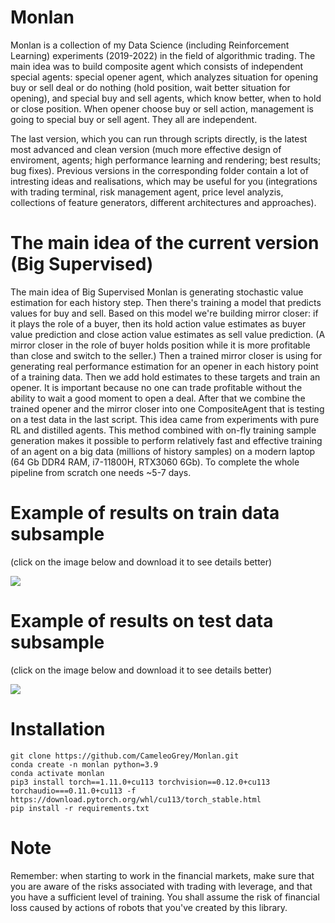 # Monlan
Monlan is a collection of my Data Science (including Reinforcement Learning) experiments (2019-2022) in the field of algorithmic trading. 
The main idea was to build composite agent which
consists of independent special agents: special opener agent, which analyzes situation for
opening buy or sell deal or do nothing (hold position, wait better situation for opening), and special
buy and sell agents, which know better, when to hold or close position. When opener choose
buy or sell action, management is going to special buy or sell agent. They all are independent.


The last version, which you can run through scripts directly, is the latest most advanced and clean version 
(much more effective design of enviroment, agents; high performance learning and rendering; best results; bug fixes).
Previous versions in the corresponding folder contain a lot of intresting ideas and realisations, 
which may be useful for you (integrations with trading terminal, risk management agent, price level
analyzis, collections of feature generators, different architectures and approaches).

# The main idea of the current version (Big Supervised)

The main idea of Big Supervised Monlan is generating stochastic 
value estimation for each history step. Then there's training a model that 
predicts values for buy and sell. Based on this model we're building 
mirror closer: if it plays the role of a buyer, then its hold action value estimates 
as buyer value prediction and close action value estimates as sell value prediction. 
(A mirror closer in the role of buyer holds position while it is more profitable
than close and switch to the seller.) 
Then a trained mirror closer is using for generating real performance estimation 
for an opener in each history point of a training data. Then we add 
hold estimates to these targets and train an opener. It is important because 
no one can trade profitable without the ability to wait a good moment to open a deal. 
After that we combine the trained opener and the mirror closer into one 
CompositeAgent that is testing on a test data in the last script. 
This idea came from experiments with pure RL and distilled agents. 
This method combined with on-fly training sample generation makes 
it possible to perform relatively fast and effective training of an agent on a big data (millions of history samples) 
on a modern laptop (64 Gb DDR4 RAM, i7-11800H, RTX3060 6Gb). To complete the whole pipeline from scratch one needs ~5-7 days. 

# Example of results on train data subsample

(click on the image below and download it to see details better)

![](resnet_18_naive_opener_0_16_train_subsample_73000.png)

# Example of results on test data subsample

(click on the image below and download it to see details better)

![](resnet_18_naive_opener_0_16_test_subsample_73000.png)

# Installation

```
git clone https://github.com/CameleoGrey/Monlan.git
conda create -n monlan python=3.9
conda activate monlan
pip3 install torch==1.11.0+cu113 torchvision==0.12.0+cu113 torchaudio===0.11.0+cu113 -f https://download.pytorch.org/whl/cu113/torch_stable.html
pip install -r requirements.txt
```

# Note
Remember: when starting to work in the financial markets, make sure that 
you are aware of the risks associated with trading with leverage, and that 
you have a sufficient level of training. You shall assume the risk of financial loss 
caused by actions of robots that you've created by this library.

